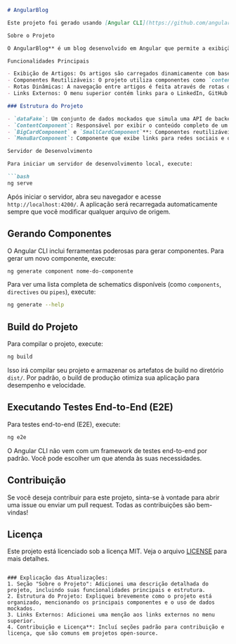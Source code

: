 ```markdown
# AngularBlog

Este projeto foi gerado usando [Angular CLI](https://github.com/angular/angular-cli) versão 19.1.8.

Sobre o Projeto

O AngularBlog** é um blog desenvolvido em Angular que permite a exibição de artigos e posts. O projeto utiliza componentes reutilizáveis e rotas dinâmicas para carregar conteúdos específicos com base no ID do artigo. O blog é alimentado por um conjunto de dados mockados (`dataFake`) que simula uma API de backend.

Funcionalidades Principais

- Exibição de Artigos: Os artigos são carregados dinamicamente com base no ID, exibindo título, descrição e imagem de capa.
- Componentes Reutilizáveis: O projeto utiliza componentes como `content`, `big-card`, `small-card` e `menu-bar` para estruturar o layout e facilitar a manutenção.
- Rotas Dinâmicas: A navegação entre artigos é feita através de rotas dinâmicas, permitindo que o conteúdo seja carregado com base no ID do artigo.
- Links Externos: O menu superior contém links para o LinkedIn, GitHub e YouTube do desenvolvedor.

### Estrutura do Projeto

- `dataFake`: Um conjunto de dados mockados que simula uma API de backend, contendo informações como ID, título, descrição e imagem de capa dos artigos.
- `ContentComponent`: Responsável por exibir o conteúdo completo de um artigo com base no ID.
- `BigCardComponent` e `SmallCardComponent`**: Componentes reutilizáveis para exibir resumos de artigos em diferentes layouts.
- `MenuBarComponent`: Componente que exibe links para redes sociais e outras páginas.

Servidor de Desenvolvimento

Para iniciar um servidor de desenvolvimento local, execute:

```bash
ng serve
```

Após iniciar o servidor, abra seu navegador e acesse `http://localhost:4200/`. A aplicação será recarregada automaticamente sempre que você modificar qualquer arquivo de origem.

## Gerando Componentes

O Angular CLI inclui ferramentas poderosas para gerar componentes. Para gerar um novo componente, execute:

```bash
ng generate component nome-do-componente
```

Para ver uma lista completa de schematics disponíveis (como `components`, `directives` ou `pipes`), execute:

```bash
ng generate --help
```

## Build do Projeto

Para compilar o projeto, execute:

```bash
ng build
```

Isso irá compilar seu projeto e armazenar os artefatos de build no diretório `dist/`. Por padrão, o build de produção otimiza sua aplicação para desempenho e velocidade.

## Executando Testes End-to-End (E2E)

Para testes end-to-end (E2E), execute:

```bash
ng e2e
```

O Angular CLI não vem com um framework de testes end-to-end por padrão. Você pode escolher um que atenda às suas necessidades.

## Contribuição

Se você deseja contribuir para este projeto, sinta-se à vontade para abrir uma issue ou enviar um pull request. Todas as contribuições são bem-vindas!

## Licença

Este projeto está licenciado sob a licença MIT. Veja o arquivo [LICENSE](LICENSE) para mais detalhes.
```

### Explicação das Atualizações:
1. Seção "Sobre o Projeto": Adicionei uma descrição detalhada do projeto, incluindo suas funcionalidades principais e estrutura.
2. Estrutura do Projeto: Expliquei brevemente como o projeto está organizado, mencionando os principais componentes e o uso de dados mockados.
3. Links Externos: Adicionei uma menção aos links externos no menu superior.
4. Contribuição e Licença**: Incluí seções padrão para contribuição e licença, que são comuns em projetos open-source.
